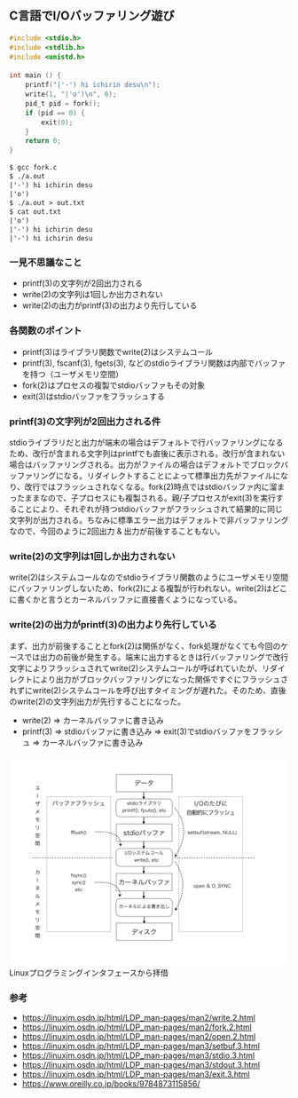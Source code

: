 C言語でI/Oバッファリング遊び
----

```c
#include <stdio.h>
#include <stdlib.h>
#include <unistd.h>

int main () {
    printf("|'-') hi ichirin desu\n");
    write(1, "|'o')\n", 6);
    pid_t pid = fork();
    if (pid == 0) {
        exit(0);
    }
    return 0;
}
```

```
$ gcc fork.c
$ ./a.out
|'-') hi ichirin desu
|'o')
$ ./a.out > out.txt
$ cat out.txt
|'o')
|'-') hi ichirin desu
|'-') hi ichirin desu
```

### 一見不思議なこと

- printf(3)の文字列が2回出力される
- write(2)の文字列は1回しか出力されない
- write(2)の出力がprintf(3)の出力より先行している


### 各関数のポイント

- printf(3)はライブラリ関数でwrite(2)はシステムコール  
- printf(3), fscanf(3), fgets(3), などのstdioライブラリ関数は内部でバッファを持つ（ユーザメモリ空間）
- fork(2)はプロセスの複製でstdioバッファもその対象
- exit(3)はstdioバッファをフラッシュする


### printf(3)の文字列が2回出力される件
stdioライブラリだと出力が端末の場合はデフォルトで行バッファリングになるため、改行が含まれる文字列はprintfでも直後に表示される。改行が含まれない場合はバッファリングされる。出力がファイルの場合はデフォルトでブロックバッファリングになる。リダイレクトすることによって標準出力先がファイルになり、改行ではフラッシュされなくなる。fork(2)時点ではstdioバッファ内に溜まったままなので、子プロセスにも複製される。親/子プロセスがexit(3)を実行することにより、それぞれが持つstdioバッファがフラッシュされて結果的に同じ文字列が出力される。ちなみに標準エラー出力はデフォルトで非バッファリングなので、今回のように2回出力 & 出力が前後することもない。

### write(2)の文字列は1回しか出力されない
write(2)はシステムコールなのでstdioライブラリ関数のようにユーザメモリ空間にバッファリングしないため、fork(2)による複製が行われない。write(2)はどこに書くかと言うとカーネルバッファに直接書くようになっている。


### write(2)の出力がprintf(3)の出力より先行している
まず、出力が前後することとfork(2)は関係がなく、fork処理がなくても今回のケースでは出力の前後が発生する。端末に出力するときは行バッファリングで改行文字によりフラッシュされてwrite(2)システムコールが呼ばれていたが、リダイレクトにより出力がブロックバッファリングになった関係ですぐにフラッシュされずにwrite(2)システムコールを呼び出すタイミングが遅れた。そのため、直後のwrite(2)の文字列出力が先行することになった。

- write(2) => カーネルバッファに書き込み
- printf(3) => stdioバッファに書き込み => exit(3)でstdioバッファをフラッシュ => カーネルバッファに書き込み

![io-buffer](https://github.com/ichirin2501/doc/blob/master/images/io-buffer-image.png)
Linuxプログラミングインタフェースから拝借

### 参考
- https://linuxjm.osdn.jp/html/LDP_man-pages/man2/write.2.html
- https://linuxjm.osdn.jp/html/LDP_man-pages/man2/fork.2.html
- https://linuxjm.osdn.jp/html/LDP_man-pages/man2/open.2.html
- https://linuxjm.osdn.jp/html/LDP_man-pages/man3/setbuf.3.html
- https://linuxjm.osdn.jp/html/LDP_man-pages/man3/stdio.3.html
- https://linuxjm.osdn.jp/html/LDP_man-pages/man3/stdout.3.html
- https://linuxjm.osdn.jp/html/LDP_man-pages/man3/exit.3.html
- https://www.oreilly.co.jp/books/9784873115856/
